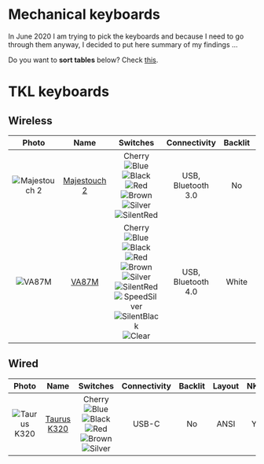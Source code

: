 # Mechanical keyboards

In June 2020 I am trying to pick the keyboards and because I need to go through them anyway, I decided to put here summary of my findings ...

Do you want to **sort tables** below? Check [this](https://stackoverflow.com/questions/42843288/is-there-any-way-to-make-markdown-tables-sortable).

# TKL keyboards

## Wireless
|Photo                       |Name                                                |Switches                                                                                                                     |Connectivity|Backlit|Layout|NKRO|
|:--------------------------:|:--------------------------------------------------:|:---------------------------------------------------------------------------------------------------------------------------:|:----------:|:-----:|:----:|:--:|
|![Majestouch 2][Majestouch2]|[Majestouch 2][Majestouch2Web]|Cherry <br/>![Blue][BlueSwitch] ![Black][BlackSwitch] ![Red][RedSwitch] ![Brown][BrownSwitch] ![Silver][SilverSwitch] ![SilentRed][SilentRedSwitch]|USB, Bluetooth 3.0|No|ANSI|Yes|
|![VA87M][VA87M]|[VA87M][VA87MWeb]|Cherry <br/>![Blue][BlueSwitch] ![Black][BlackSwitch] ![Red][RedSwitch] ![Brown][BrownSwitch] ![Silver][SilverSwitch] ![SilentRed][SilentRedSwitch] ![SpeedSilver][SpeedSilverSwitch] ![SilentBlack][SilentBlackSwitch] ![Clear][ClearSwitch]|USB, Bluetooth 4.0|White|ANSI, ISO|Yes|


## Wired
| Photo                      | Name                        | Switches                                                                                                              | Connectivity | Backlit | Layout | NKRO |
| :------------------------: | :--------------------------:| :-------------------------------------------------------------------------------------------------------------------: | :----------: | :-----: | :----: | :--: |
| ![Taurus K320][TaurusK320] | [Taurus K320][TaurusK320Web]| Cherry <br/>![Blue][BlueSwitch] ![Black][BlackSwitch] ![Red][RedSwitch] ![Brown][BrownSwitch] ![Silver][SilverSwitch] | USB-C        | No      | ANSI   | Yes  |


[TaurusK320Web]: https://www.durgod.com/page9?_l=en&product_id=47
[Majestouch2Web]: https://www.diatec.co.jp/en/det.php?prod_c=2643
[VA87MWeb]: https://en.varmilo.com/keyboardproscenium/

[TaurusK320]: Images/TKL/TaurusK320.png
[Majestouch2]: Images/TKL/Majestouch2.jpg
[VA87M]: Images/TKL/VA87M.jpg

[RedSwitch]: https://via.placeholder.com/15/ff0000/000000?text=+
[BlueSwitch]: https://via.placeholder.com/15/0000ff/000000?text=+
[BlackSwitch]: https://via.placeholder.com/15/000000/000000?text=+
[SilverSwitch]: https://via.placeholder.com/15/c0c0c0/000000?text=+
[BrownSwitch]: https://via.placeholder.com/15/a52a2a/000000?text=+
[SpeedSilverSwitch]: https://via.placeholder.com/15/a0a0a0/000000?text=+
[SilentRedSwitch]: https://via.placeholder.com/15/EE0000/000000?text=+
[SilentBlackSwitch]: https://via.placeholder.com/15/444444/000000?text=+
[ClearSwitch]: https://via.placeholder.com/15/eeeeee/000000?text=+